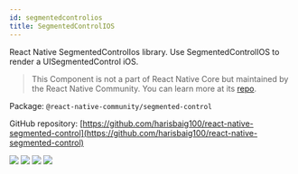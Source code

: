```yaml
---
id: segmentedcontrolios
title: SegmentedControlIOS
---
```


React Native SegmentedControlIos library. Use SegmentedControlIOS to render a UISegmentedControl iOS.

> This Component is not a part of React Native Core but maintained by the React Native Community. You can learn more at its [repo](https://github.com/harisbaig100/react-native-segmented-control).

Package: `@react-native-community/segmented-control`

GitHub repository: [https://github.com/harisbaig100/react-native-segmented-control](https://github.com/harisbaig100/react-native-segmented-control)

<div class="docs_badges">
<img src="https://img.shields.io/github/stars/react-native-community/react-native-segmented-control?style=social" />
<img src="https://img.shields.io/github/issues-pr-raw/react-native-community/react-native-segmented-control" />
<img src="https://img.shields.io/github/issues-raw/react-native-community/react-native-segmented-control" />
<img src="https://img.shields.io/npm/v/@react-native-community/segmented-control" />
</div>
